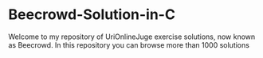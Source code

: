 # Beecrowd-Solution-in-C
Welcome to my repository of UriOnlineJuge exercise solutions, now known as Beecrowd. In this repository you can browse more than 1000 solutions 
